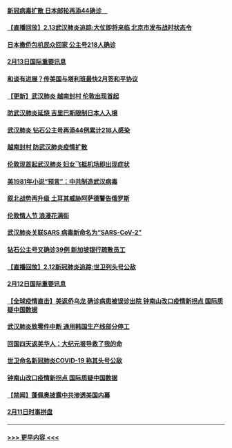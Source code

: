 #### [新冠病毒扩散 日本邮轮再添44确诊　](../pages/prog202/a102776518.md?t=02140611) 
#### [【直播回放】2.13武汉肺炎追踪:大仗即将来临 北京市发布战时状态令](../pages/prog202/a102776399.md?t=02140611) 
#### [日本撤侨包机民众回家 公主号218人确诊](../pages/prog202/a102776346.md?t=02140611) 
#### [2月13日国际重要讯息](../pages/prog202/a102776339.md?t=02140611) 
#### [和谈有进展？传美国与塔利班最快2月签和平协议](../pages/prog202/a102776291.md?t=02140611) 
#### [【更新】武汉肺炎 越南封村 伦敦出现首起](../pages/prog202/a102770740.md?t=02140611) 
#### [防武汉肺炎延烧 吉里巴斯限制日本人入境](../pages/prog202/a102776276.md?t=02140611) 
#### [武汉肺炎 钻石公主号再添44例累计218人感染](../pages/prog202/a102776089.md?t=02140611) 
#### [越南封村 防武汉肺炎疫情扩散](../pages/prog202/a102776214.md?t=02140611) 
#### [伦敦现首起武汉肺炎 妇女飞抵机场即出现症状](../pages/prog202/a102776031.md?t=02140611) 
#### [美1981年小说“预言”：中共制造武汉病毒](../pages/prog202/a102775980.md?t=02140611) 
#### [叙北战势再升级 土耳其威胁阿萨德警告俄罗斯](../pages/prog202/a102775904.md?t=02140611) 
#### [伦敦情人节 浪漫花满街](../pages/prog202/a102775786.md?t=02140611) 
#### [武汉肺炎关联SARS 病毒新命名为“SARS-CoV-2”](../pages/prog202/a102775719.md?t=02140611) 
#### [钻石公主号又确诊39例 新加坡银行疏散员工](../pages/prog202/a102775691.md?t=02140611) 
#### [【直播回放】2.12新冠肺炎追踪:世卫列头号公敌](../pages/prog202/a102775541.md?t=02140611) 
#### [2月12日国际重要讯息](../pages/prog202/a102775437.md?t=02140611) 
#### [【全球疫情直击】美返侨乌龙 确诊病患被误诊出院 钟南山改口疫情新拐点 国际质疑中国数据](../pages/prog202/a102775378.md?t=02140611) 
#### [武汉肺炎致零件中断 通用韩国生产线部分停工](../pages/prog202/a102775365.md?t=02140611) 
#### [回国四天返美华人：大纪元报导救了我的命](../pages/prog202/a102775342.md?t=02140611) 
#### [世卫命名新冠肺炎COVID-19 称其头号公敌](../pages/prog202/a102775196.md?t=02140611) 
#### [钟南山改口疫情新拐点 国际质疑中国数据](../pages/prog202/a102775178.md?t=02140611) 
#### [【禁闻】蓬佩奥披露中共渗透美国内幕](../pages/prog202/a102775129.md?t=02140611) 
#### [2月11日时事拼盘](../pages/prog202/a102775140.md?t=02140611) 

----
#### [ >>> 更早内容 <<< ](../indexes/prog202-earlier.md)
